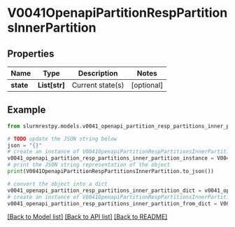 # V0041OpenapiPartitionRespPartitionsInnerPartition


## Properties

Name | Type | Description | Notes
------------ | ------------- | ------------- | -------------
**state** | **List[str]** | Current state(s) | [optional]

## Example

```python
from slurmrestpy.models.v0041_openapi_partition_resp_partitions_inner_partition import V0041OpenapiPartitionRespPartitionsInnerPartition

# TODO update the JSON string below
json = "{}"
# create an instance of V0041OpenapiPartitionRespPartitionsInnerPartition from a JSON string
v0041_openapi_partition_resp_partitions_inner_partition_instance = V0041OpenapiPartitionRespPartitionsInnerPartition.from_json(json)
# print the JSON string representation of the object
print(V0041OpenapiPartitionRespPartitionsInnerPartition.to_json())

# convert the object into a dict
v0041_openapi_partition_resp_partitions_inner_partition_dict = v0041_openapi_partition_resp_partitions_inner_partition_instance.to_dict()
# create an instance of V0041OpenapiPartitionRespPartitionsInnerPartition from a dict
v0041_openapi_partition_resp_partitions_inner_partition_from_dict = V0041OpenapiPartitionRespPartitionsInnerPartition.from_dict(v0041_openapi_partition_resp_partitions_inner_partition_dict)
```
[[Back to Model list]](../README.md#documentation-for-models) [[Back to API list]](../README.md#documentation-for-api-endpoints) [[Back to README]](../README.md)


